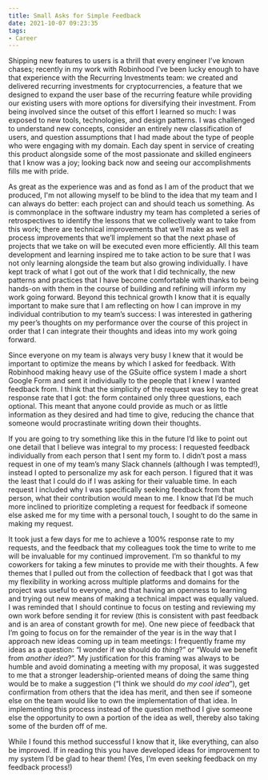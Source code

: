 ```yaml
---
title: Small Asks for Simple Feedback
date: 2021-10-07 09:23:35
tags: 
- Career
---
```


Shipping new features to users is a thrill that every engineer I’ve known chases; recently in my work with Robinhood I’ve been lucky enough to have that experience with the Recurring Investments team: we created and delivered recurring investments for cryptocurrencies, a feature that we designed to expand the user base of the recurring feature while providing our existing users with more options for diversifying their investment. From being involved since the outset of this effort I learned so much: I was exposed to new tools, technologies, and design patterns. I was challenged to understand new concepts, consider an entirely new classification of users, and question assumptions that I had made about the type of people who were engaging with my domain. Each day spent in service of creating this product alongside some of the most passionate and skilled engineers that I know was a joy; looking back now and seeing our accomplishments fills me with pride.

As great as the experience was and as fond as I am of the product that we produced, I'm not allowing myself to be blind to the idea that my team and I can always do better: each project can and should teach us something. As is commonplace in the software industry my team has completed a series of retrospectives to identify the lessons that we collectively want to take from this work; there are technical improvements that we’ll make as well as process improvements that we’ll implement so that the next phase of projects that we take on will be executed even more efficiently. All this team development and learning inspired me to take action to be sure that I was not only learning alongside the team but also growing individually. I have kept track of what I got out of the work that I did technically, the new patterns and practices that I have become comfortable with thanks to being hands-on with them in the course of building and refining will inform my work going forward. Beyond this technical growth I know that it is equally important to make sure that I am reflecting on how I can improve in my individual contribution to my team’s success: I was interested in gathering my peer’s thoughts on my performance over the course of this project in order that I can integrate their thoughts and ideas into my work going forward.

Since everyone on my team is always very busy I knew that it would be important to optimize the means by which I asked for feedback. With Robinhood making heavy use of the GSuite office system I made a short Google Form and sent it individually to the people that I knew I wanted feedback from. I think that the simplicity of the request was key to the great response rate that I got: the form contained only three questions, each optional. This meant that anyone could provide as much or as little information as they desired and had time to give, reducing the chance that someone would procrastinate writing down their thoughts.

If you are going to try something like this in the future I’d like to point out one detail that I believe was integral to my process: I requested feedback individually from each person that I sent my form to. I didn’t post a mass request in one of my team’s many Slack channels (although I was tempted!), instead I opted to personalize my ask for each person. I figured that it was the least that I could do if I was asking for their valuable time. In each request I included why I was specifically seeking feedback from that person, what their contribution would mean to me. I know that I’d be much more inclined to prioritize completing a request for feedback if someone else asked me for my time with a personal touch, I sought to do the same in making my request.

It took just a few days for me to achieve a 100% response rate to my requests, and the feedback that my colleagues took the time to write to me will be invaluable for my continued improvement. I’m so thankful to my coworkers for taking a few minutes to provide me with their thoughts. A few themes that I pulled out from the collection of feedback that I got was that my flexibility in working across multiple platforms and domains for the project was useful to everyone, and that having an openness to learning and trying out new means of making a technical impact was equally valued. I was reminded that I should continue to focus on testing and reviewing my own work before sending it for review (this is consistent with past feedback and is an area of constant growth for me). One new piece of feedback that I’m going to focus on for the remainder of the year is in the way that I approach new ideas coming up in team meetings: I frequently frame my ideas as a question: “I wonder if we should do _thing_?” or “Would we benefit from _another idea_?”. My justification for this framing was always to be humble and avoid dominating a meeting with my proposal, it was suggested to me that a stronger leadership-oriented means of doing the same thing would be to make a suggestion (“I think we should do _my cool idea_”), get confirmation from others that the idea has merit, and then see if someone else on the team would like to own the implementation of that idea. In implementing this process instead of the question method I give someone else the opportunity to own a portion of the idea as well, thereby also taking some of the burden off of me.

While I found this method successful I know that it, like everything, can also be improved. If in reading this you have developed ideas for improvement to my system I’d be glad to hear them! (Yes, I’m even seeking feedback on my feedback process!)

